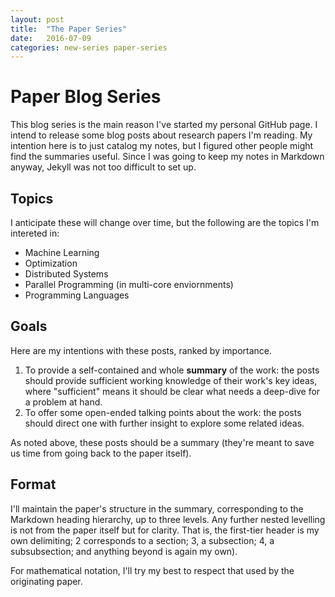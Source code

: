 ```yaml
---
layout: post
title:  "The Paper Series"
date:   2016-07-09
categories: new-series paper-series
---
```


# Paper Blog Series

This blog series is the main reason I've started my personal GitHub page. I intend to release some blog posts about research papers I'm reading. My intention here is to just catalog my notes, but I figured other people might find the summaries useful. Since I was going to keep my notes in Markdown anyway, Jekyll was not too difficult to set up.

## Topics

I anticipate these will change over time, but the following are the topics I'm intereted in:

* Machine Learning
* Optimization
* Distributed Systems
* Parallel Programming (in multi-core enviornments)
* Programming Languages

## Goals

Here are my intentions with these posts, ranked by importance.

1. To provide a self-contained and whole **summary** of the work: the posts should provide sufficient working knowledge of their work's key ideas, where "sufficient" means it should be clear what needs a deep-dive for a problem at hand.
2. To offer some open-ended talking points about the work: the posts should direct one with further insight to explore some related ideas.

As noted above, these posts should be a summary (they're meant to save us time from going back to the paper itself).

## Format

I'll maintain the paper's structure in the summary, corresponding to the Markdown heading hierarchy, up to three levels. Any further nested levelling is not from the paper itself but for clarity. That is, the first-tier header is my own delimiting; 2 corresponds to a section; 3, a subsection; 4, a subsubsection; and anything beyond is again my own).

For mathematical notation, I'll try my best to respect that used by the originating paper.
